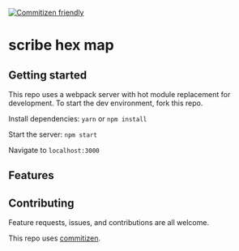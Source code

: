 [![Commitizen friendly](https://img.shields.io/badge/commitizen-friendly-brightgreen.svg)](http://commitizen.github.io/cz-cli/)

# scribe hex map

## Getting started
This repo uses a webpack server with hot module replacement for development.
To start the dev environment, fork this repo.

Install dependencies: `yarn` or `npm install`

Start the server: `npm start`

Navigate to `localhost:3000`

## Features

## Contributing
Feature requests, issues, and contributions are all welcome.

This repo uses [commitizen](http://commitizen.github.io/cz-cli/).

